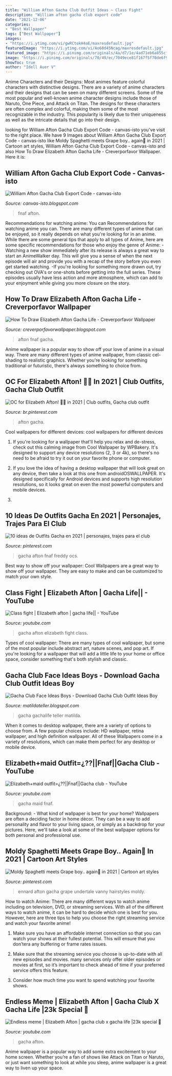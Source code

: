 ```yaml
---
title: "William Afton Gacha Club Outfit Ideas ~ Class Fight"
description: "William afton gacha club export code"
date: "2021-12-06"
categories:
- "Best Wallpaper"
tags: ["Best Wallpaper"]
images:
- "https://i.ytimg.com/vi/gwRCtokH4aE/maxresdefault.jpg"
featuredImage: "https://i.ytimg.com/vi/Ao68d45Ncag/maxresdefault.jpg"
featured_image: "https://i.pinimg.com/originals/4a/d7/1e/4ad71eb6a855cfc0c6b88e6b7ed054b5.png"
image: "https://i.pinimg.com/originals/70/49/ec/7049ece81f167f5f70de6f954d6b22d0.jpg"
ShowToc: true
author: "Idell Auer V"
---
```



Anime Characters and their Designs: Most animes feature colorful characters with distinctive designs.
There are a variety of anime characters and their designs that can be seen on many different screens. Some of the most popular and well-known anime character designs include those of Naruto, One Piece, and Attack on Titan. The designs for these characters are often complex and colorful, making them some of the most recognizable in the industry. This popularity is likely due to their uniqueness as well as the intricate details that go into their design.

	

		
looking for William Afton Gacha Club Export Code - canvas-isto you've visit to the right place. We have 9 Images about William Afton Gacha Club Export Code - canvas-isto like Moldy Spaghetti meets Grape boy.. again🤠 in 2021 | Cartoon art styles, William Afton Gacha Club Export Code - canvas-isto and also How To Draw Elizabeth Afton Gacha Life - Creverporfavor Wallpaper. Here it is:
		
    
## William Afton Gacha Club Export Code - Canvas-isto

<img loading=lazy src="https://i.pinimg.com/originals/4a/d7/1e/4ad71eb6a855cfc0c6b88e6b7ed054b5.png" onerror="this.onerror=null;this.src='https://tse1.mm.bing.net/th?id=OIP.FtpX0BxBeiyHuzL4jAvuoAHaG7&amp;pid=15.1';" alt="William Afton Gacha Club Export Code - canvas-isto">

_Source: canvas-isto.blogspot.com_

>fnaf afton. 

	

Recommendations for watching anime: You can
Recommendations for watching anime you can. There are many different types of anime that can be enjoyed, so it really depends on what you're looking for in an anime. While there are some general tips that apply to all types of Anime, here are some specific recommendations for those who enjoy the genre of Anime: 
-Watching a new show immediately after its release is always a great way to start an AnimeWalker day. This will give you a sense of when the next episode will air and provide you with a recap of the story before you even get started watching. 
-If you're looking for something more drawn out, try checking out OVA's or one-shots before getting into the full series. These episodes usually have less action and more atmosphere, which can add to your enjoyment while giving you more closure on the story.

    
## How To Draw Elizabeth Afton Gacha Life - Creverporfavor Wallpaper

<img loading=lazy src="https://lh6.googleusercontent.com/proxy/EFlC9SPZnov1hkVbfFNb4xW9XleFvg9DRrWVOjqgYsr0BpvPOpPCkGcKZi-W8RJLFqnH3lPQWJzX5zRedBWDT4hKJWwBUpLLZXJp5O_MnzpwCRy8ztqBbzPiDtb0az6j=w1200-h630-p-k-no-nu" onerror="this.onerror=null;this.src='https://tse2.mm.bing.net/th?id=OIP.7zTO9luSAEVBN0g0ZtIu6QHaGE&amp;pid=15.1';" alt="How To Draw Elizabeth Afton Gacha Life - Creverporfavor Wallpaper">

_Source: creverporfavorwallpaper.blogspot.com_

>afton fnaf gacha. 

	

Anime wallpaper is a popular way to show off your love of anime in a visual way. There are many different types of anime wallpaper, from classic cel-shading to realistic graphics. Whether you're looking for something traditional or futuristic, there's always something to choice from.

    
## OC For Elizabeth Afton! 🌱🍄 In 2021 | Club Outfits, Gacha Club Outfit

<img loading=lazy src="https://i.pinimg.com/736x/10/e2/38/10e238444c23cc00cc6ee84613b1b57e.jpg" onerror="this.onerror=null;this.src='https://tse2.mm.bing.net/th?id=OIP.osOkVvzAu4ZQJj6C08sHkAHaHa&amp;pid=15.1';" alt="OC for Elizabeth Afton! 🌱🍄 in 2021 | Club outfits, Gacha club outfit">

_Source: br.pinterest.com_

>afton gacha. 

	

Cool wallpapers for different devices:
cool wallpapers for different devices 

1. If you're looking for a wallpaper that'll help you relax and de-stress, check out this calming image from Cool Wallpaper by WPBakery. It's designed to support any device resolutions (2, 3 or 4k), so there's no need to be afraid to try it out on your favorite phone or computer.

2. If you love the idea of having a desktop wallpaper that will look great on any device, then take a look at this one from androidOSWALLPAPER. It's designed specifically for Android devices and supports high resolution resolutions, so it looks great on even the most powerful computers and mobile devices.

3.

    
## 10 Ideas De Outfits Gacha En 2021 | Personajes, Trajes Para El Club

<img loading=lazy src="https://i.pinimg.com/474x/7a/3a/3a/7a3a3a6b106143e2c19753e9bc84e22b.jpg" onerror="this.onerror=null;this.src='https://tse2.mm.bing.net/th?id=OIP.GvHaQJ9_iJvd4NLeQ6ZBEAAAAA&amp;pid=15.1';" alt="10 ideas de Outfits Gacha en 2021 | personajes, trajes para el club">

_Source: pinterest.com_

>gacha afton fnaf freddy ocs. 

	

Best way to show off your wallpaper:
Cool Wallpapers are a great way to show off your wallpaper. They are easy to make and can be customized to match your own style.

    
## Class Fight | Elizabeth Afton | Gacha Life|| - YouTube

<img loading=lazy src="https://i.ytimg.com/vi/Ao68d45Ncag/maxresdefault.jpg" onerror="this.onerror=null;this.src='https://tse3.mm.bing.net/th?id=OIP.5GRDRo02GBFSeY_AsWMycQHaEK&amp;pid=15.1';" alt="Class fight | Elizabeth afton | gacha life|| - YouTube">

_Source: youtube.com_

>gacha afton elizabeth fight class. 

	

Types of cool wallpaper:
There are many types of cool wallpaper, but some of the most popular include abstract art, nature scenes, and pop art. If you're looking for a wallpaper that will add a little life to your home or office space, consider something that's both stylish and classic.

    
## Gacha Club Face Ideas Boys - Download Gacha Club Outfit Ideas Boy

<img loading=lazy src="https://i.pinimg.com/originals/70/49/ec/7049ece81f167f5f70de6f954d6b22d0.jpg" onerror="this.onerror=null;this.src='https://tse2.mm.bing.net/th?id=OIP.G1KgXuEmLzeT23t70Gw3jwHaHM&amp;pid=15.1';" alt="Gacha Club Face Ideas Boys - Download Gacha Club Outfit Ideas Boy">

_Source: matildateller.blogspot.com_

>gacha gachalife teller matilda. 

	

When it comes to desktop wallpaper, there are a variety of options to choose from. A few popular choices include: HD wallpaper, retina wallpaper, and high definition wallpaper. All of these Wallpapers come in a variety of resolutions, which can make them perfect for any desktop or mobile device. 

    
## Elizabeth+maid Outfit=¿??||Fnaf||Gacha Club - YouTube

<img loading=lazy src="https://i.ytimg.com/vi/8RJo_0-8jaI/maxresdefault.jpg" onerror="this.onerror=null;this.src='https://tse4.mm.bing.net/th?id=OIP.zW-g3bYcgGlGIPhPFflaCgHaEK&amp;pid=15.1';" alt="Elizabeth+maid outfit=¿??||Fnaf||Gacha club - YouTube">

_Source: youtube.com_

>gacha maid fnaf. 

	

Background: - What kind of wallpaper is best for your home?
Wallpapers are often a deciding factor in home décor. They can be a way to add personality and flavor to your living space, or simply as a backdrop for your pictures. Here, we'll take a look at some of the best wallpaper options for both personal and professional use.

    
## Moldy Spaghetti Meets Grape Boy.. Again🤠 In 2021 | Cartoon Art Styles

<img loading=lazy src="https://i.pinimg.com/originals/91/c1/3e/91c13e6779a592379c1db2fccf4c6d34.jpg" onerror="this.onerror=null;this.src='https://tse2.mm.bing.net/th?id=OIP.BeAf-6IO9O1DJjubo2qsBQHaEl&amp;pid=15.1';" alt="Moldy Spaghetti meets Grape boy.. again🤠 in 2021 | Cartoon art styles">

_Source: pinterest.com_

>ennard afton gacha grape undertale vanny hairstyles moldy. 

	

How to watch Anime: There are many different ways to watch anime including on television, DVD, or streaming services.
With all of the different ways to watch anime, it can be hard to decide which one is best for you. However, here are three tips to help you choose the right streaming service and watch your favorite anime!
1. Make sure you have an affordable internet connection so that you can watch your shows at their fullest potential. This will ensure that you don’tera any buffering or frame rates issues.

2. Make sure that the streaming service you choose is up-to-date with all new episodes and movies. many services only offer older episodes or movies at first, so it’s important to check ahead of time if your preferred service offers this feature.

3. Consider how much time you want to spend watching your favorite shows.

    
## Endless Meme | Elizabeth Afton | Gacha Club X Gacha Life |23k Special 🥺

<img loading=lazy src="https://i.ytimg.com/vi/gwRCtokH4aE/maxresdefault.jpg" onerror="this.onerror=null;this.src='https://tse1.mm.bing.net/th?id=OIP.Qq5e3kO3A2xgY3RYCES_rQHaEK&amp;pid=15.1';" alt="Endless meme | Elizabeth Afton | gacha club x gacha life |23k special 🥺">

_Source: youtube.com_

>gacha afton. 

	

Anime wallpaper is a popular way to add some extra excitement to your home screen. Whether you’re a fan of shows like Attack on Titan or Naruto, or just want something to look at while you sleep, anime wallpaper is a great way to liven up your space.

